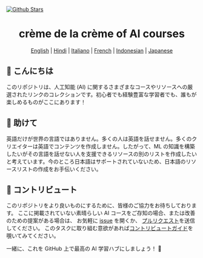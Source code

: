 [![Github Stars](https://img.shields.io/badge/stars-nominate-brightgreen?logo=github)](https://stars.github.com/nominate/)

<h1 align="center">crème de la crème of AI courses</h1>

<div align="center">

[English](README.md) | [Hindi](README.hi.md) | [Italiano](README.it.md) | [French](README.fr.md) | [Indonesian](README.id.md) | [Japanese](README.ja.md)

</div>


## 👋 こんにちは

このリポジトリは、人工知能 (AI) に関するさまざまなコースやリソースへの厳選されたリンクのコレクションです。初心者でも経験豊富な学習者でも、誰もが楽しめるものがここにあります！

## 🚧 助けて

英語だけが世界の言語ではありません。多くの人は英語を話せません。多くのクリエイターは英語でコンテンツを作成しません。したがって、ML の知識を構築したいがその言語を話せない人を支援できるリソースの別のリストを作成したいと考えています。今のところ日本語はサポートされていないため、日本語のリソースリストの作成をお手伝いください。

## 🦸 コントリビュート

このリポジトリをより良いものにするために、皆様のご協力をお待ちしております。
ここに掲載されていない素晴らしい AI コースをご存知の場合、または改善のための提案がある場合は、
お気軽に [issue](https://github.com/SkalskiP/courses/issues) を開くか、
[プルリクエスト](https://github.com/SkalskiP/courses/pulls)を送信してください。
このタスクに取り組む意欲があれば[コントリビュートガイド](https://github.com/SkalskiP/courses/blob/main/CONTRIBUTING.md)を覗いてみてください。

一緒に、これを GitHub 上で最高の AI 学習ハブにしましょう！ 🚀
